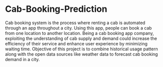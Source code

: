 # Cab-Booking-Prediction

Cab booking system is the process where renting a cab is automated through an app throughout a city. Using this app, people can book a cab from one location to another location. Being a cab booking app company, exploiting the understanding of cab supply and demand could increase the efficiency of their service and enhance user experience by minimizing waiting time. Objective of this project is to combine historical usage pattern along with the open data sources like weather data to forecast cab booking demand in a city.
